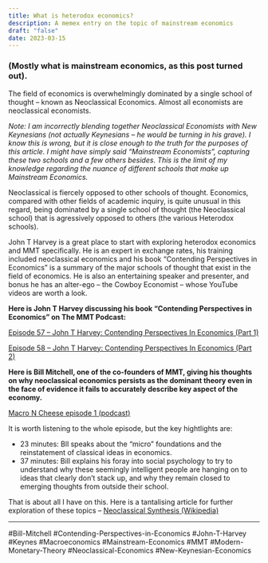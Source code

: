 ```yaml
---
title: What is heterodox economics?
description: A memex entry on the topic of mainstream economics
draft: "false"
date: 2023-03-15
---
```


### (Mostly what is mainstream economics, as this post turned out).

The field of economics is overwhelmingly dominated by a single school of thought – known as Neoclassical Economics. Almost all economists are neoclassical economists.

_Note: I am incorrectly blending together Neoclassical Economists with New Keynesians (not actually Keynesians – he would be turning in his grave). I know this is wrong, but it is close enough to the truth for the purposes of this article. I might have simply said “Mainstream Economists”, capturing these two schools and a few others besides. This is the limit of my knowledge regarding the nuance of different schools that make up Mainstream Economics._

Neoclassical is fiercely opposed to other schools of thought. Economics, compared with other fields of academic inquiry, is quite unusual in this regard, being dominated by a single school of thought (the Neoclassical school) that is agressively opposed to others (the various Heterodox schools).

John T Harvey is a great place to start with exploring heterodox economics and MMT specifically. He is an expert in exchange rates, his training included neoclassical economics and his book “Contending Perspectives in Economics” is a summary of the major schools of thought that exist in the field of economics. He is also an entertaining speaker and presenter, and bonus he has an alter-ego – the Cowboy Economist – whose YouTube videos are worth a look.

**Here is John T Harvey discussing his book “Contending Perspectives in Economics” on The MMT Podcast:**

[Episode 57 – John T Harvey: Contending Perspectives In Economics (Part 1)](https://www.patreon.com/posts/38637864)

[Episode 58 – John T Harvey: Contending Perspectives In Economics (Part 2)](https://www.patreon.com/posts/38826846)

**Here is Bill Mitchell, one of the co-founders of MMT, giving his thoughts on why neoclassical economics persists as the dominant theory even in the face of evidence it fails to accurately describe key aspect of the economy.**

[Macro N Cheese episode 1 (podcast)](https://realprogressives.org/podcast_episode/episode-1-putting-the-t-in-mmt-with-professor-bill-mitchell/)

It is worth listening to the whole episode, but the key hightlights are:

- 23 minutes: Bll speaks about the “micro” foundations and the reinstatement of classical ideas in economics.
- 37 minutes: Bill explains his foray into social psychology to try to understand why these seemingly intelligent people are hanging on to ideas that clearly don’t stack up, and why they remain closed to emerging thoughts from outside their school.

That is about all I have on this. Here is a tantalising article for further exploration of these topics – [Neoclassical Synthesis (Wikipedia)](https://en.m.wikipedia.org/wiki/Neoclassical_synthesis)

---
#Bill-Mitchell #Contending-Perspectives-in-Economics #John-T-Harvey #Keynes #Macroeconomics #Mainstream-Economics #MMT #Modern-Monetary-Theory #Neoclassical-Economics #New-Keynesian-Economics